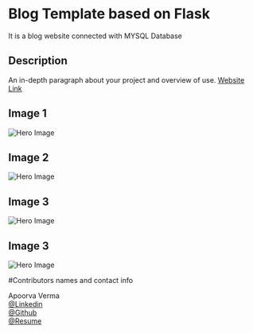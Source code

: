 # Blog Template based on Flask

It is a blog website connected with MYSQL Database

## Description

An in-depth paragraph about your project and overview of use.
[Website Link](URL)



## Image 1
![Hero Image](static/img/readme_pic1.jpg?raw=true "Title")
<br>
## Image 2
![Hero Image](static/img/readme_pic2.jpg?raw=true "Title")
<br>
## Image 3
![Hero Image](static/img/readme_pic3.jpg?raw=true "Title")
## Image 3
![Hero Image](static/img/readme_pic4.jpg?raw=true "Title")




#Contributors names and contact info

Apoorva Verma<br>
[@Linkedin](https://www.linkedin.com/in/apoorva-verma-aa045a202/)
<br>
[@Github](https://github.com/apoorva-01)
<br>
[@Resume](https://my-main-portfolio-website.herokuapp.com/)


